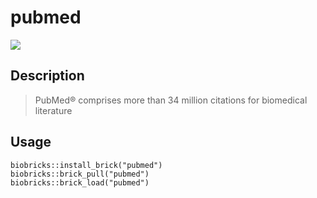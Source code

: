 # pubmed
<a href="https://github.com/biobricks-ai/pubmed/actions"><img src="https://github.com/biobricks-ai/pubmed/actions/workflows/bricktools-check.yaml/badge.svg?branch=main"/></a>


## Description

> PubMed® comprises more than 34 million citations for biomedical literature

## Usage
```{R}
biobricks::install_brick("pubmed")
biobricks::brick_pull("pubmed")
biobricks::brick_load("pubmed")
```
